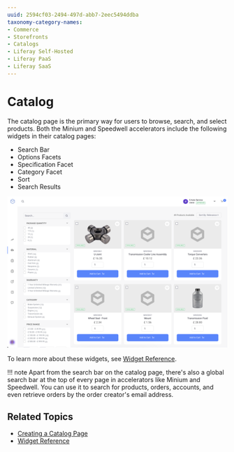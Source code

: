 ```yaml
---
uuid: 2594cf03-2494-497d-abb7-2eec5494ddba
taxonomy-category-names:
- Commerce
- Storefronts
- Catalogs
- Liferay Self-Hosted
- Liferay PaaS
- Liferay SaaS
---
```

# Catalog

The catalog page is the primary way for users to browse, search, and select products. Both the Minium and Speedwell accelerators include the following widgets in their catalog pages:

* Search Bar
* Options Facets
* Specification Facet
* Category Facet
* Sort
* Search Results

![Catalog page in the Minium accelerator.](./catalog/images/01.png)

To learn more about these widgets, see [Widget Reference](../liferay-commerce-widgets/widget-reference.md).

!!! note
    Apart from the search bar on the catalog page, there's also a global search bar at the top of every page in accelerators like Minium and Speedwell. You can use it to search for products, orders, accounts, and even retrieve orders by the order creator's email address.

## Related Topics

* [Creating a Catalog Page](../creating-a-catalog-page.md)
* [Widget Reference](../liferay-commerce-widgets/widget-reference.md)

